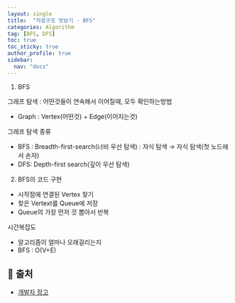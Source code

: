 ```yaml
---
layout: single
title:  "자료구조 맛보기 - BFS"
categories: Algorithm
tag: [BFS, DFS]
toc: true
toc_sticky: true
author_profile: true
sidebar:
  nav: "docs"
---
```


1. BFS

그래프 탐색 : 어떤것들이 연속해서 이어질때, 모두 확인하는방법

- Graph : Vertex(어떤것) + Edge(이어지는것)

그래프 탐색 종류



- BFS : Breadth-first-search(너비 우선 탐색) : 자식 탐색 → 자식 탐색(첫 노드에서 손자)
- DFS: Depth-first search(깊이 우선 탐색)

2. BFS의 코드 구현
- 시작점에 연결된 Vertex 찾기
- 찾은 Vertext를 Queue에 저장
- Queue의 가장 먼저 것 뽑아서 반복

시간복잡도

- 알고리즘이 얼마나 오래걸리는지
- BFS : O(V+E)



## 📑 출처
 - [개발자 장고](https://www.youtube.com/watch?v=ansd5B27uJM)
